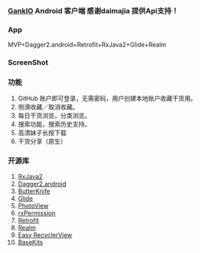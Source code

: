 ### [GankIO](http://gank.io/) Android 客户端 感谢daimajia 提供Api支持！

### App
MVP+Dagger2.android+Retrofit+RxJava2+Glide+Realm

### ScreenShot


### 功能
1. GitHub 账户即可登录，无需密码，用户创建本地账户收藏干货用。
2. 侧滑收藏／取消收藏。
3. 每日干货浏览，分类浏览。
4. 搜索功能，搜索历史支持。
5. 高清妹子长按下载
6. 干货分享（原生）


### 开源库
1. [RxJava2](https://github.com/ReactiveX/RxJava)
2. [Dagger2.android](https://github.com/google/dagger)
3. [ButterKnife](https://github.com/JakeWharton/butterknife)
4. [Glide](https://github.com/bumptech/glide)
5. [PhotoView](https://github.com/chrisbanes/PhotoView)
6. [rxPermission](https://github.com/tbruyelle/RxPermissions)
7. [Retrofit](https://github.com/square/retrofit)
8. [Realm](https://github.com/realm/realm-java)
9. [Easy RecyclerView](https://github.com/yangxiaobinhaoshuai/EasyRecyclerView)
10. [BaseKits](https://github.com/yangxiaobinhaoshuai/Android-BaseKits)
